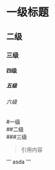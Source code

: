 # 一级标题  
## 二级  
### 三级  
#### 四级  
##### 五级  
###### 六级  


#一级  
##二级  
###三级  

> 引用内容

'''
asda 
'''


